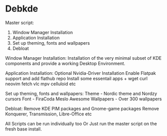 # Debkde

Master script:
1. Window Manager Installation
2. Application Installation
3. Set up theming, fonts and wallpapers
4. Debloat

Window Manager Installation:
  Installation of the very minimal subset of KDE components and provide a working Desktop Environment.

Application Installation:
  Optional Nvidia-Driver Installation
  Enable Flatpak support and add flathub repo
  Install some essentail apps + wget curl neovim fetch vlc mpv celluloid etc

Set up theming, fonts and wallpapers:
  Theme - Nordic theme and Nordzy cursors
  Font - FiraCoda Meslo Awesome 
  Wallpapers - Over 300 wallpapers

Debloat:
  Remove KDE PIM packages and Gnome-game packages
  Remove Konquerer, Transmission, Libre-Office etc

All Scripts can be run individually too
Or Just run the master script on the fresh base install.
